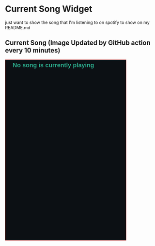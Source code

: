 # Current Song Widget
just want to show the song that I'm listening to on spotify to show on my README.md

## Current Song (Image Updated by GitHub action every 10 minutes)
![](songs-pictures/image615.png)

